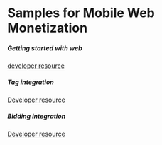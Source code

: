 # Samples for Mobile Web Monetization

##### Getting started with web
[developer resource](https://developers.intern.facebook.com/docs/audience-network/web)

##### Tag integration
[Developer resource](https://developers.intern.facebook.com/docs/audience-network/web/tag-integration)

##### Bidding integration
[Developer resource](https://developers.intern.facebook.com/docs/audience-network/web/headerbidding)
